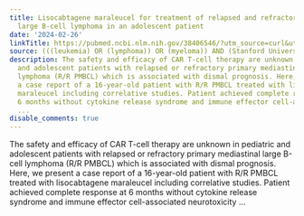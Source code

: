 ```yaml
---
title: Lisocabtagene maraleucel for treatment of relapsed and refractory primary mediastinal
  large B-cell lymphoma in an adolescent patient
date: '2024-02-26'
linkTitle: https://pubmed.ncbi.nlm.nih.gov/38406546/?utm_source=curl&utm_medium=rss&utm_campaign=pubmed-2&utm_content=1Rkszs2HVZ2RHP33OibaNFew6VK-LzjJWTD4GwmLlk8B-wCceh&fc=20220923065203&ff=20240227170501&v=2.18.0.post9+e462414
source: (((leukemia) OR (lymphoma)) OR (myeloma)) AND (Stanford University[Affiliation])
description: The safety and efficacy of CAR T-cell therapy are unknown in pediatric
  and adolescent patients with relapsed or refractory primary mediastinal large B-cell
  lymphoma (R/R PMBCL) which is associated with dismal prognosis. Here, we present
  a case report of a 16-year-old patient with R/R PMBCL treated with lisocabtagene
  maraleucel including correlative studies. Patient achieved complete response at
  6 months without cytokine release syndrome and immune effector cell-associated neurotoxicity
  ...
disable_comments: true
---
```

The safety and efficacy of CAR T-cell therapy are unknown in pediatric and adolescent patients with relapsed or refractory primary mediastinal large B-cell lymphoma (R/R PMBCL) which is associated with dismal prognosis. Here, we present a case report of a 16-year-old patient with R/R PMBCL treated with lisocabtagene maraleucel including correlative studies. Patient achieved complete response at 6 months without cytokine release syndrome and immune effector cell-associated neurotoxicity ...